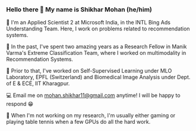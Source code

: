 ### Hello there 👋 My name is Shikhar Mohan (he/him)

🔋 I'm an Applied Scientist 2 at Microsoft India, in the INTL Bing Ads Understanding Team. Here, I work on problems related to recommendation systems.

🧠 In the past, I've spent two amazing years as a Research Fellow in Manik Varma's Extreme Classification Team, where I worked on multimodality in Recommendation Systems.

🧠 Prior to that, I've worked on Self-Supervised Learning under MLO Laboratory, EPFL (Switzerland) and Biomedical Image Analysis under Dept. of E & ECE, IIT Kharagpur.

💻 Email me on mohan.shikhar11@gmail.com anytime! I will be happy to respond 😁

💁 When I'm not working on my research, I'm usually either gaming or playing table tennis when a few GPUs do all the hard work.
